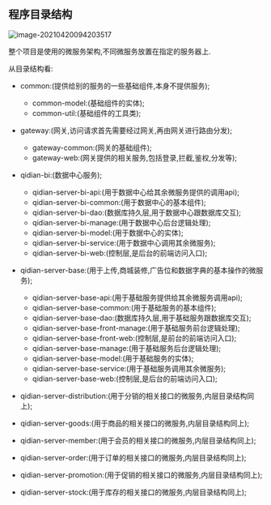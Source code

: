 ## 程序目录结构

![image-20210420094203517](https://fechin-picgo.oss-cn-shanghai.aliyuncs.com/PicGo/image-20210420094203517.png)

整个项目是使用的微服务架构,不同微服务放置在指定的服务器上.

从目录结构看:

* common:(提供给别的服务的一些基础组件,本身不提供服务);
  * common-model:(基础组件的实体);
  * common-util:(基础组件的工具类);

* gateway:(网关,访问请求首先需要经过网关,再由网关进行路由分发);
  * gateway-common:(网关的基础组件);
  * gateway-web:(网关提供的相关服务,包括登录,拦截,鉴权,分发等);
* qidian-bi:(数据中心服务);
  * qidian-server-bi-api:(用于数据中心给其余微服务提供的调用api);
  * qidian-server-bi-common:(用于数据中心的基本组件);
  * qidian-server-bi-dao:(数据库持久层,用于数据中心跟数据库交互);
  * qidian-server-bi-manage:(用于数据中心后台逻辑处理);
  * qidian-server-bi-model:(用于数据中心的实体);
  * qidian-server-bi-service:(用于数据中心调用其余微服务);
  * qidian-server-bi-web:(控制层,是后台的前端访问入口);
* qidian-server-base:(用于上传,商城装修,广告位和数据字典的基本操作的微服务);
  * qidian-server-base-api:(用于基础服务提供给其余微服务调用api);
  * qidian-server-base-common:(用于基础服务的基本组件);
  * qidian-server-base-dao:(数据库持久层,用于基础服务跟数据库交互);
  * qidian-server-base-front-manage:(用于基础服务前台逻辑处理);
  * qidian-server-base-front-web:(控制层,是前台的前端访问入口);
  * qidian-server-base-manage:(用于基础服务后台逻辑处理);
  * qidian-server-base-model:(用于基础服务的实体);
  * qidian-server-base-service:(用于基础服务调用其余微服务);
  * qidian-server-base-web:(控制层,是后台的前端访问入口);
* qidian-server-distribution:(用于分销的相关接口的微服务,内层目录结构同上);
* qidian-server-goods:(用于商品的相关接口的微服务,内层目录结构同上);
* qidian-server-member:(用于会员的相关接口的微服务,内层目录结构同上);
* qidian-server-order:(用于订单的相关接口的微服务,内层目录结构同上);
* qidian-server-promotion:(用于促销的相关接口的微服务,内层目录结构同上);
* qidian-server-stock:(用于库存的相关接口的微服务,内层目录结构同上);